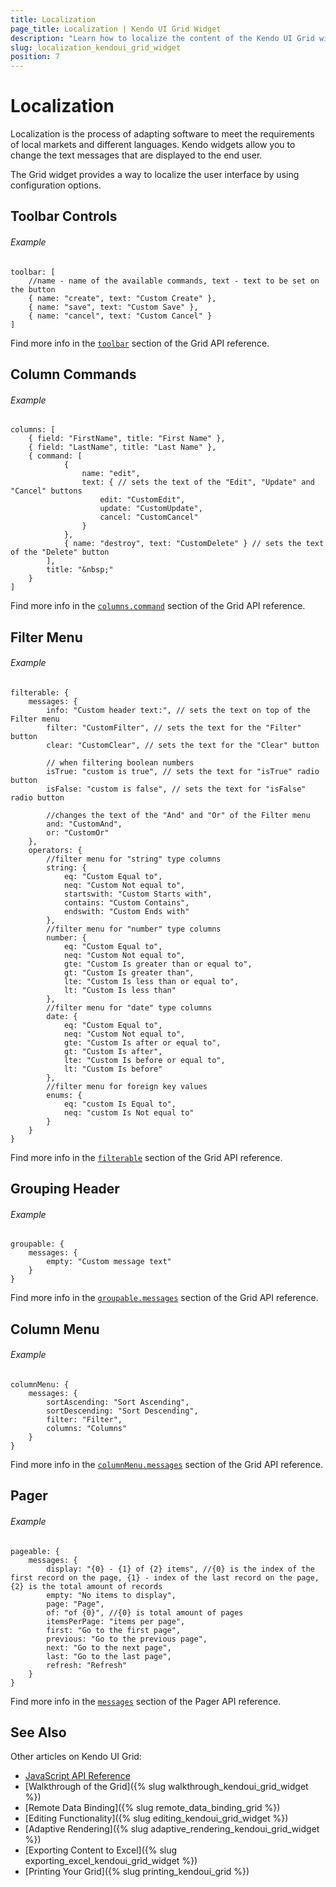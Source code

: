 ```yaml
---
title: Localization
page_title: Localization | Kendo UI Grid Widget
description: "Learn how to localize the content of the Kendo UI Grid widget."
slug: localization_kendoui_grid_widget
position: 7
---
```


# Localization

Localization is the process of adapting software to meet the requirements of local markets and different languages. Kendo widgets allow you to change the text messages that are displayed to the end user.

The Grid widget provides a way to localize the user interface by using configuration options.

## Toolbar Controls

###### Example

    toolbar: [
		//name - name of the available commands, text - text to be set on the button
		{ name: "create", text: "Custom Create" },
		{ name: "save", text: "Custom Save" },
		{ name: "cancel", text: "Custom Cancel" }
	]

Find more info in the [`toolbar`](/api/javascript/ui/grid#configuration-toolbar) section of the Grid API reference.

## Column Commands 

###### Example

    columns: [
        { field: "FirstName", title: "First Name" },
        { field: "LastName", title: "Last Name" },
        { command: [
                {
                    name: "edit",
                    text: { // sets the text of the "Edit", "Update" and "Cancel" buttons
                        edit: "CustomEdit",
                        update: "CustomUpdate",
                        cancel: "CustomCancel"
                    }
                }, 
                { name: "destroy", text: "CustomDelete" } // sets the text of the "Delete" button
            ],
            title: "&nbsp;"
        }
    ]

Find more info in the [`columns.command`](/api/javascript/ui/grid#configuration-columns.command) section of the Grid API reference.
    
## Filter Menu

###### Example

	filterable: {
		messages: {
			info: "Custom header text:", // sets the text on top of the Filter menu
			filter: "CustomFilter", // sets the text for the "Filter" button
			clear: "CustomClear", // sets the text for the "Clear" button
			
			// when filtering boolean numbers
			isTrue: "custom is true", // sets the text for "isTrue" radio button
			isFalse: "custom is false", // sets the text for "isFalse" radio button
			
			//changes the text of the "And" and "Or" of the Filter menu
			and: "CustomAnd",
			or: "CustomOr"
		},
		operators: {
			//filter menu for "string" type columns
			string: {
				eq: "Custom Equal to",
				neq: "Custom Not equal to",
				startswith: "Custom Starts with",
				contains: "Custom Contains",
				endswith: "Custom Ends with"
			},
			//filter menu for "number" type columns
			number: {
				eq: "Custom Equal to",
				neq: "Custom Not equal to",
				gte: "Custom Is greater than or equal to",
				gt: "Custom Is greater than",
				lte: "Custom Is less than or equal to",
				lt: "Custom Is less than"
			},
			//filter menu for "date" type columns
			date: {
				eq: "Custom Equal to",
				neq: "Custom Not equal to",
				gte: "Custom Is after or equal to",
				gt: "Custom Is after",
				lte: "Custom Is before or equal to",
				lt: "Custom Is before"
			},
            //filter menu for foreign key values
            enums: {
                eq: "custom Is Equal to",
                neq: "custom Is Not equal to"
            }
		}
	}

Find more info in the [`filterable`](/api/javascript/ui/grid#configuration-filterable.messages) section of the Grid API reference.

## Grouping Header

###### Example

    groupable: {
        messages: {
            empty: "Custom message text"
        }
    }

Find more info in the [`groupable.messages`](/api/javascript/ui/grid#configuration-columnMenu.messages) section of the Grid API reference.

## Column Menu

###### Example

    columnMenu: {
        messages: {
            sortAscending: "Sort Ascending",
            sortDescending: "Sort Descending",
            filter: "Filter",
            columns: "Columns"
        }
    }

Find more info in the [`columnMenu.messages`](/api/javascript/ui/grid#configuration-columnMenu.messages) section of the Grid API reference.

## Pager

###### Example

    pageable: {
        messages: {
            display: "{0} - {1} of {2} items", //{0} is the index of the first record on the page, {1} - index of the last record on the page, {2} is the total amount of records
            empty: "No items to display",
            page: "Page",
            of: "of {0}", //{0} is total amount of pages
            itemsPerPage: "items per page",
            first: "Go to the first page",
            previous: "Go to the previous page",
            next: "Go to the next page",
            last: "Go to the last page",
            refresh: "Refresh"
        }
    }

Find more info in the [`messages`](/api/javascript/ui/pager#messages-object) section of the Pager API reference.

## See Also

Other articles on Kendo UI Grid:

* [JavaScript API Reference](/api/javascript/ui/grid)
* [Walkthrough of the Grid]({% slug walkthrough_kendoui_grid_widget %})
* [Remote Data Binding]({% slug remote_data_binding_grid %})
* [Editing Functionality]({% slug editing_kendoui_grid_widget %})
* [Adaptive Rendering]({% slug adaptive_rendering_kendoui_grid_widget %})
* [Exporting Content to Excel]({% slug exporting_excel_kendoui_grid_widget %})
* [Printing Your Grid]({% slug printing_kendoui_grid %})